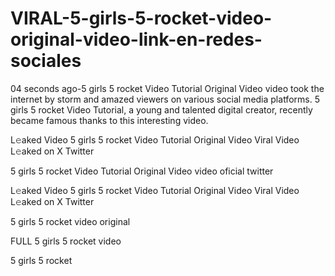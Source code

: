 # VIRAL-5-girls-5-rocket-video-original-video-link-en-redes-sociales

04 seconds ago-5 girls 5 rocket Video Tutorial Original Video video took the internet by storm and amazed viewers on various social media platforms. 5 girls 5 rocket Video Tutorial, a young and talented digital creator, recently became famous thanks to this interesting video.

L𝚎aked Video 5 girls 5 rocket Video Tutorial Original Video Viral Video L𝚎aked on X Twitter

5 girls 5 rocket Video Tutorial Original Video video oficial twitter

L𝚎aked Video 5 girls 5 rocket Video Tutorial Original Video Viral Video L𝚎aked on X Twitter

5 girls 5 rocket video original

FULL 5 girls 5 rocket video

5 girls 5 rocket


